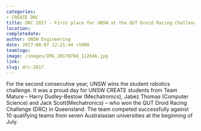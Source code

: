 ```yaml
---
categories:
- CREATE DRC
title: DRC 2017 - First place for UNSW at the QUT Droid Racing Challenge
location:
completedate:
author: UNSW Engineering
date: 2017-08-07 12:21:44 +1000
teamlogo:
image: /images/IMG_20170704_112646.jpg
link: 
slug: drc-2017
---
```

For the second consecutive year, UNSW wins the student robotics challenge. It was a proud day for UNSW CREATE students from Team Mature – Harry Dudley-Bestow (Mechatronics), Jabez Thomas (Computer Science) and Jack Scott(Mechatronics) – who won the QUT Droid Racing Challenge (DRC) in Queensland. The team competed successfully against 10 qualifying teams from seven Australasian universities at the beginning of July.
